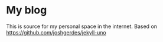 # My blog
This is source for my personal space in the internet. Based on https://github.com/joshgerdes/jekyll-uno
